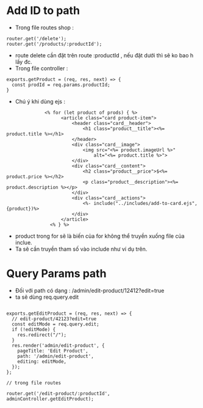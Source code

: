 # Add ID to path
- Trong file routes shop : 

```
router.get('/delete');
router.get('/products/:productId');

```

- route delete cần đặt trên route :productId , nếu đặt dưới thì sẽ ko bao h lấy đc.
- Trong file controller : 

```
exports.getProduct = (req, res, next) => {
  const prodId = req.params.productId;
}

```


- Chú ý khi dùng ejs :

```
              <% for (let product of prods) { %>
                    <article class="card product-item">
                        <header class="card__header">
                            <h1 class="product__title"><%= product.title %></h1>
                        </header>
                        <div class="card__image">
                            <img src="<%= product.imageUrl %>"
                                alt="<%= product.title %>">
                        </div>
                        <div class="card__content">
                            <h2 class="product__price">$<%= product.price %></h2>
                            <p class="product__description"><%= product.description %></p>
                        </div>
                        <div class="card__actions">
                            <%- include("../includes/add-to-card.ejs", {product})%>
                        </div>
                    </article>
                <% } %>

```

- product trong for sẽ là biến của for không thể truyền xuống file của inclue.
- Ta sẽ cần truyền tham số vào include như ví dụ trên.

# Query Params path 

- Đối với path có dạng : /admin/edit-product/12412?edit=true
- ta sẽ dùng req.query.edit

```

exports.getEditProduct = (req, res, next) => {
  // edit-product/42123?edit=true
  const editMode = req.query.edit;
  if (!editMode) {
    res.redirect("/");
  }
  res.render('admin/edit-product', { 
    pageTitle: 'Edit Product',
    path: '/admin/edit-product',
    editing: editMode,
  });
};

// trong file routes

router.get('/edit-product/:productId', adminController.getEditProduct);

```


